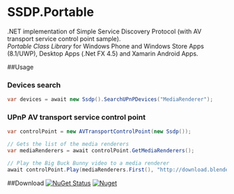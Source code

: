 # SSDP.Portable
.NET implementation of Simple Service Discovery Protocol (with AV transport service control point sample).<br />
*Portable Class Library* for Windows Phone and Windows Store Apps (8.1/UWP), Desktop Apps (.Net FX 4.5) and Xamarin Android Apps.

##Usage
### Devices search
```C#
var devices = await new Ssdp().SearchUPnPDevices("MediaRenderer");
```
### UPnP AV transport service control point
```C#
var controlPoint = new AVTransportControlPoint(new Ssdp());

// Gets the list of the media renderers
var mediaRenderers = await controlPoint.GetMediaRenderers();

// Play the Big Buck Bunny video to a media renderer
await controlPoint.Play(mediaRenderers.First(), "http://download.blender.org/peach/bigbuckbunny_movies/big_buck_bunny_480p_surround-fix.avi");
```

##Download
[![NuGet Status](http://img.shields.io/nuget/v/SSDP.Portable.svg?style=flat)](https://www.nuget.org/packages/SSDP.Portable)
[![Nuget](https://img.shields.io/nuget/dt/SSDP.Portable.svg)](https://www.nuget.org/packages/SSDP.Portable)

